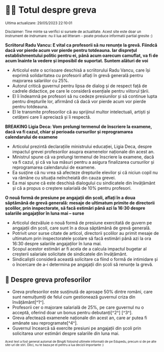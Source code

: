# 👩‍🏫 Totul despre greva
<sub>Ultima actualizare: 29/05/2023 22:10:01</sub>

<sub>Disclaimer: Tine minte sa verifici si sursele de actualitate. Acest site este doar un instrument de indrumare: nu il lua ad litteram - poate produce informatii partial gresite :)</sub>

**Scriitorul Radu Vancu: E vital ca profesorii să nu renunțe la grevă. Fiindcă dacă vor pierde acum vor pierde pentru totdeauna. Iar disprețul establishmentului politic pentru ei, până acum oarecum camuflat, va fi de acum înainte la vedere și imposibil de suportat. Suntem alături de voi**
- Articolul este o scrisoare deschisă a scriitorului Radu Vancu, care își exprimă solidaritatea cu profesorii aflați în grevă generală pentru majorarea salariilor cu 25%.
- Autorul critică guvernul pentru lipsa de dialog și de respect față de cadrele didactice, pe care le consideră esențiale pentru viitorul țării.
- El îi îndeamnă pe profesori să nu cedeze presiunilor și să continue lupta pentru drepturile lor, afirmând că dacă vor pierde acum vor pierde pentru totdeauna.
- El le transmite profesorilor că au sprijinul multor intelectuali, artiști și cetățeni care îi apreciază și îi respectă.

**BREAKING Ligia Deca: Vom prelungi termenul de înscriere la examene, dacă va fi cazul, chiar și perioada cursurilor și reprogramarea calendarului de examene**
- Articolul prezintă declarațiile ministrului educației, Ligia Deca, despre impactul grevei profesorilor asupra examenelor naționale din acest an.
- Ministrul spune că va prelungi termenul de înscriere la examene, dacă va fi cazul, și că va lua măsuri pentru a asigura finalizarea cursurilor și reprogramarea calendarului de examene.
- Ea susține că nu vrea să afecteze drepturile elevilor și că niciun copil nu va rămâne cu situația neîncheiată din cauza grevei.
- Ea mai spune că este deschisă dialogului cu sindicatele din învățământ și că a propus o creștere salarială de 10% pentru profesori.

**O nouă formă de presiune pe angajații din școli, aflați în a doua săptămână de grevă generală: mesaje de ultimatum primite de directorii școlilor, prin inspectorate, să facă estimări până azi la 16:30 despre salariile angajaților în luna mai – surse**
- Articolul dezvăluie o nouă formă de presiune exercitată de guvern pe angajații din școli, care sunt în a doua săptămână de grevă generală.
- Potrivit unor surse citate de articol, directorii școlilor au primit mesaje de ultimatum prin inspectoratele școlare să facă estimări până azi la ora 16:30 despre salariile angajaților în luna mai.
- Scopul acestor estimări ar fi acela de a calcula impactul bugetar al creșterii salariale solicitate de sindicatele din învățământ.
- Sindicaliștii consideră această solicitare ca fiind o formă de intimidare și o încercare de a-i determina pe angajații din școli să renunțe la grevă.

## 🏫 Despre greva profesorilor
- Greva profesorilor este susținută de aproape 50% dintre români, care sunt nemulțumiți de felul cum gestionează guvernul criza din învățământ[^1^].
- Profesorii cer o majorare salarială de 25%, pe care guvernul nu o acceptă, oferind doar un bonus pentru debutanți[^2^] [^3^].
- Greva afectează examenele naționale din acest an, care ar putea fi amânate sau reprogramate[^4^].
- Guvernul încearcă să exercite presiuni pe angajații din școli prin solicitarea unor estimări despre salariile din luna mai.


<sub><sub>Acest text a fost generat automat de BingAI folosind ultimele informatii de pe Edupedu, precum si de pe alte site-uri de stiri. Deci, nu te baza pe el pentru a lua decizii importante :)</sub></sub>